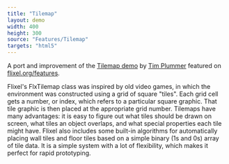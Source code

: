 ```yaml
---
title: "Tilemap"
layout: demo
width: 400
height: 300
source: "Features/Tilemap"
targets: "html5"
---
```


A port and improvement of the [Tilemap demo](https://github.com/LordTim/FlxTilemap-Demo) by [Tim Plummer](https://twitter.com/lordtim) featured on [flixel.org/features](http://flixel.org/features.html).

Flixel's FlxTilemap class was inspired by old video games, in which the environment was constructed using a grid of square "tiles". Each grid cell gets a number, or index, which refers to a particular square graphic. That tile graphic is then placed at the appropriate grid number. Tilemaps have many advantages: it is easy to figure out what tiles should be drawn on screen, what tiles an object overlaps, and what special properties each tile might have. Flixel also includes some built-in algorithms for automatically placing wall tiles and floor tiles based on a simple binary (1s and 0s) array of tile data. It is a simple system with a lot of flexibility, which makes it perfect for rapid prototyping.
